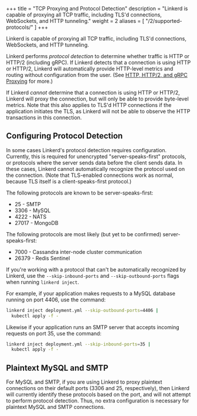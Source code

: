 +++
title = "TCP Proxying and Protocol Detection"
description = "Linkerd is capable of proxying all TCP traffic, including TLS'd connections, WebSockets, and HTTP tunneling."
weight = 2
aliases = [
  "/2/supported-protocols/"
]
+++

Linkerd is capable of proxying all TCP traffic, including TLS'd connections,
WebSockets, and HTTP tunneling.

Linkerd performs *protocol detection* to determine whether traffic is HTTP or
HTTP/2 (including gRPC). If Linkerd detects that a connection is using HTTP or
HTTP/2, Linkerd will automatically provide HTTP-level metrics and routing
without configuration from the user. (See
[HTTP, HTTP/2, and gRPC Proxying](../http-grpc/) for more.)

If Linkerd *cannot* determine that a connection is using HTTP or HTTP/2, Linkerd
will proxy the connection, but will only be able to provide byte-level metrics.
Note that this also applies to TLS'd HTTP connections if the application
initiates the TLS, as Linkerd will not be able to observe the HTTP transactions
in this connection.

## Configuring Protocol Detection

In some cases Linkerd's protocol detection requires configuration. Currently,
this is required for unencrypted "server-speaks-first" protocols, or protocols
where the server sends data before the client sends data. In these cases,
Linkerd cannot automatically recognize the protocol used on the connection.
(Note that TLS-enabled connections work as normal, because TLS itself is a
client-speaks-first protocol.)

The following protocols are known to be server-speaks-first:

* 25   - SMTP
* 3306 - MySQL
* 4222 - NATS
* 27017 - MongoDB

The following protocols are most likely (but yet to be confirmed)
server-speaks-first:

* 7000 - Cassandra inter-node cluster communication
* 26379 - Redis Sentinel

If you're working with a protocol that can't be automatically recognized by
Linkerd, use the `--skip-inbound-ports` and `--skip-outbound-ports` flags when
running `linkerd inject`.

For example, if your application makes requests to a MySQL database running on
port 4406, use the command:

```bash
linkerd inject deployment.yml --skip-outbound-ports=4406 |
  kubectl apply -f -
```

Likewise if your application runs an SMTP server that accepts incoming requests
on port 35, use the command:

```bash
linkerd inject deployment.yml --skip-inbound-ports=35 |
  kubectl apply -f -
```

## Plaintext MySQL and SMTP

For MySQL and SMTP, if you are using Linkerd to proxy plaintext connections on
their default ports (3306 and 25, respectively), then Linkerd will currently
identify these protocols based on the port, and will not attempt to perform
protocol detection. Thus, no extra configuration is necessary for plaintext
MySQL and SMTP connections.
